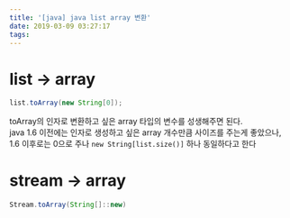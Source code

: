```yaml
---
title: '[java] java list array 변환'
date: 2019-03-09 03:27:17
tags:
---
```


# list -> array
```java
list.toArray(new String[0]);
```
toArray의 인자로 변환하고 싶은 array 타입의 변수를 성생해주면 된다.  
java 1.6 이전에는 인자로 생성하고 싶은 array 개수만큼 사이즈를 주는게 좋았으나,  
1.6 이후로는 0으로 주나 `new String[list.size()]` 하나 동일하다고 한다  

# stream -> array
```java
Stream.toArray(String[]::new)
```

<!-- more -->
